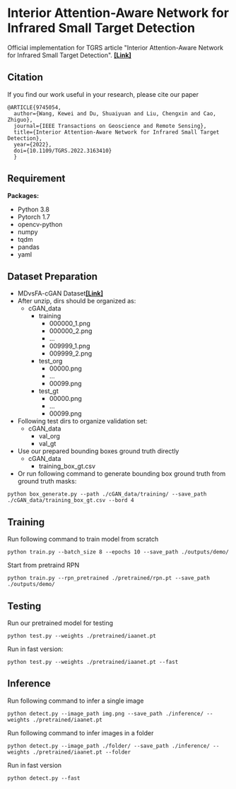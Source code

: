 # Interior Attention-Aware Network for Infrared Small Target Detection
Official implementation for TGRS article "Interior Attention-Aware Network for Infrared Small Target Detection".
[**[Link]**](https://ieeexplore.ieee.org/document/9745054)
## Citation
If you find our work useful in your research, please cite our paper

```
@ARTICLE{9745054,
  author={Wang, Kewei and Du, Shuaiyuan and Liu, Chengxin and Cao, Zhiguo},
  journal={IEEE Transactions on Geoscience and Remote Sensing}, 
  title={Interior Attention-Aware Network for Infrared Small Target Detection}, 
  year={2022},
  doi={10.1109/TGRS.2022.3163410}
  }
```

## Requirement
**Packages:**
* Python 3.8
* Pytorch 1.7
* opencv-python
* numpy
* tqdm
* pandas
* yaml

## Dataset Preparation 
* MDvsFA-cGAN Dataset[**[Link]**](https://github.com/wanghuanphd/MDvsFA_cGAN)
* After unzip, dirs should be organized as:
    * cGAN_data
        * training
            * 000000_1.png
            * 000000_2.png
            * ...
            * 009999_1.png
            * 009999_2.png
        * test_org
            * 00000.png
            * ...
            * 00099.png 
        * test_gt
            * 00000.png
            * ...
            * 00099.png 
* Following test dirs to organize validation set:
    * cGAN_data
        * val_org
        * val_gt
* Use our prepared bounding boxes ground truth directly 
    * cGAN_data
        * training_box_gt.csv
* Or run following command to generate bounding box ground truth from ground truth masks:
```
python box_generate.py --path ./cGAN_data/training/ --save_path ./cGAN_data/training_box_gt.csv --bord 4
```


## Training
Run following command to train model from scratch
```
python train.py --batch_size 8 --epochs 10 --save_path ./outputs/demo/
```
Start from pretraind RPN
```
python train.py --rpn_pretrained ./pretrained/rpn.pt --save_path ./outputs/demo/
```

## Testing
Run our pretrained model for testing
```
python test.py --weights ./pretrained/iaanet.pt
```
Run in fast version:
```
python test.py --weights ./pretrained/iaanet.pt --fast
```
## Inference
Run following command to infer a single image
```
python detect.py --image_path img.png --save_path ./inference/ --weights ./pretrained/iaanet.pt
```
Run following command to infer images in a folder
```
python detect.py --image_path ./folder/ --save_path ./inference/ --weights ./pretrained/iaanet.pt --folder
```
Run in fast version
```
python detect.py --fast
```
